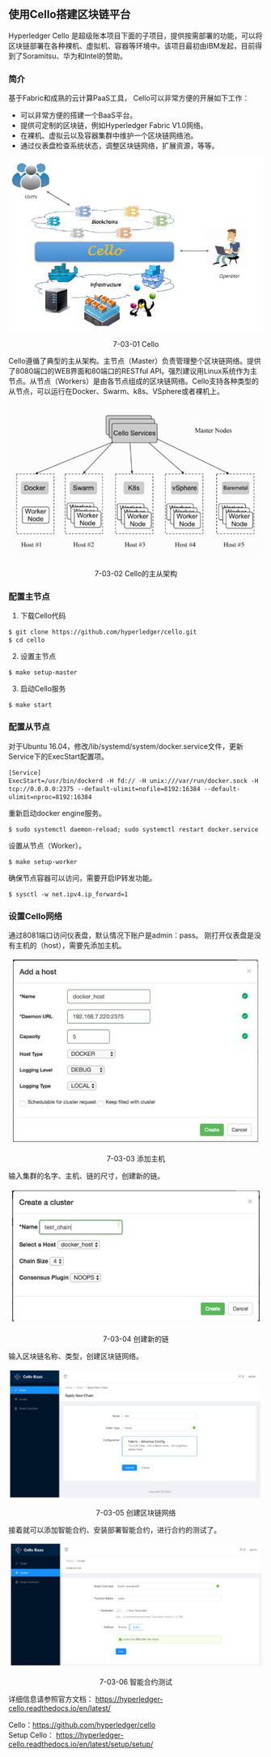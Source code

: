 ## 使用Cello搭建区块链平台

Hyperledger Cello 是超级账本项目下面的子项目，提供按需部署的功能，可以将区块链部署在各种裸机、虚拟机、容器等环境中。该项目最初由IBM发起，目前得到了Soramitsu、华为和Intel的赞助。

### 简介

基于Fabric和成熟的云计算PaaS工具， Cello可以非常方便的开展如下工作：

* 可以非常方便的搭建一个BaaS平台。
* 提供可定制的区块链，例如Hyperledger Fabric V1.0网络。
* 在裸机、虚拟云以及容器集群中维护一个区块链网络池。
* 通过仪表盘检查系统状态，调整区块链网络，扩展资源，等等。

<div align=center>


![Cello](./pic/auto/image125.jpg) 

7-03-01 Cello
</div>

Cello遵循了典型的主从架构。主节点（Master）负责管理整个区块链网络。提供了8080端口的WEB界面和80端口的RESTful API。强烈建议用Linux系统作为主节点。从节点（Workers）是由各节点组成的区块链网络。Cello支持各种类型的从节点，可以运行在Docker、Swarm、k8s、VSphere或者裸机上。

<div align=center>


![Cello的主从架构](./pic/auto/image126.jpg) 

7-03-02 Cello的主从架构
</div>

### 配置主节点
1. 下载Cello代码
```
$ git clone https://github.com/hyperledger/cello.git
$ cd cello
```
2. 设置主节点
```
$ make setup-master
```
3. 启动Cello服务
```
$ make start
```

### 配置从节点
对于Ubuntu 16.04，修改/lib/systemd/system/docker.service文件，更新Service下的ExecStart配置项。
```
[Service]
ExecStart=/usr/bin/dockerd -H fd:// -H unix:///var/run/docker.sock -H tcp://0.0.0.0:2375 --default-ulimit=nofile=8192:16384 --default-ulimit=nproc=8192:16384
```
重新启动docker engine服务。

```
$ sudo systemctl daemon-reload; sudo systemctl restart docker.service
```
设置从节点（Worker）。

```
$ make setup-worker
```
确保节点容器可以访问，需要开启IP转发功能。
```
$ sysctl -w net.ipv4.ip_forward=1
```

### 设置Cello网络

通过8081端口访问仪表盘，默认情况下账户是admin：pass。
刚打开仪表盘是没有主机的（host），需要先添加主机。

<div align=center>


![添加主机](./pic/auto/image127.jpg) 

7-03-03 添加主机
</div>

输入集群的名字、主机、链的尺寸，创建新的链。

<div align=center>


![创建新的链](./pic/auto/image128.jpg) 

7-03-04 创建新的链
</div>

输入区块链名称、类型，创建区块链网络。

<div align=center>


![创建区块链网络](./pic/auto/image129.jpg) 

7-03-05 创建区块链网络
</div>

接着就可以添加智能合约、安装部署智能合约，进行合约的测试了。

<div align=center>


![智能合约测试](./pic/auto/image130.jpg) 

7-03-06 智能合约测试
</div>

详细信息请参照官方文档： https://hyperledger-cello.readthedocs.io/en/latest/

Cello：https://github.com/hyperledger/cello	  
Setup Cello：
https://hyperledger-cello.readthedocs.io/en/latest/setup/setup/

